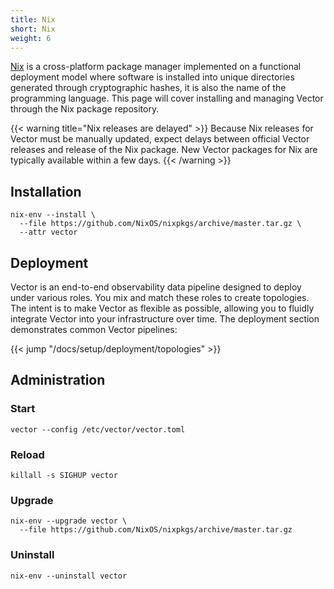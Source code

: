 ```yaml
---
title: Nix
short: Nix
weight: 6
---
```


[Nix] is a cross-platform package manager implemented on a functional deployment model where software is installed into unique directories generated through cryptographic hashes, it is also the name of the programming language. This page will cover installing and managing Vector through the Nix package repository.

{{< warning title="Nix releases are delayed" >}}
Because Nix releases for Vector must be manually updated, expect delays between official Vector releases and release of the Nix package. New Vector packages for Nix are typically available within a few days.
{{< /warning >}}

## Installation

```shell
nix-env --install \
  --file https://github.com/NixOS/nixpkgs/archive/master.tar.gz \
  --attr vector
```

## Deployment

Vector is an end-to-end observability data pipeline designed to deploy under various roles. You mix and match these roles to create topologies. The intent is to make Vector as flexible as possible, allowing you to fluidly integrate Vector into your infrastructure over time. The deployment section demonstrates common Vector pipelines:

{{< jump "/docs/setup/deployment/topologies" >}}

## Administration

### Start

```shell
vector --config /etc/vector/vector.toml
```

### Reload

```shell
killall -s SIGHUP vector
```

### Upgrade

```shell
nix-env --upgrade vector \
  --file https://github.com/NixOS/nixpkgs/archive/master.tar.gz
```

### Uninstall

```shell
nix-env --uninstall vector
```

[nix]: https://nixos.org

